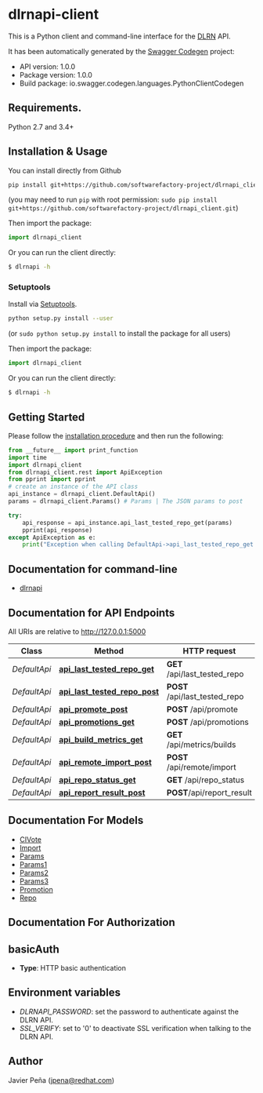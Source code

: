 # dlrnapi-client

This is a Python client and command-line interface for the [DLRN](https://github.com/softwarefactory-project/DLRN) API.

It has been automatically generated by the [Swagger Codegen](https://github.com/swagger-api/swagger-codegen) project:

-   API version: 1.0.0
-   Package version: 1.0.0
-   Build package: io.swagger.codegen.languages.PythonClientCodegen

## Requirements.

Python 2.7 and 3.4+

## Installation & Usage

You can install directly from Github

```sh
pip install git+https://github.com/softwarefactory-project/dlrnapi_client.git
```
(you may need to run `pip` with root permission: `sudo pip install git+https://github.com/softwarefactory-project/dlrnapi_client.git`)

Then import the package:
```python
import dlrnapi_client
```

Or you can run the client directly:

```bash
$ dlrnapi -h
```

### Setuptools

Install via [Setuptools](http://pypi.python.org/pypi/setuptools).

```sh
python setup.py install --user
```
(or `sudo python setup.py install` to install the package for all users)

Then import the package:
```python
import dlrnapi_client
```

Or you can run the client directly:

```bash
$ dlrnapi -h
```

## Getting Started

Please follow the [installation procedure](#installation--usage) and then run the following:

```python
from __future__ import print_function
import time
import dlrnapi_client
from dlrnapi_client.rest import ApiException
from pprint import pprint
# create an instance of the API class
api_instance = dlrnapi_client.DefaultApi()
params = dlrnapi_client.Params() # Params | The JSON params to post

try:
    api_response = api_instance.api_last_tested_repo_get(params)
    pprint(api_response)
except ApiException as e:
    print("Exception when calling DefaultApi->api_last_tested_repo_get: %s\n" % e)

```

## Documentation for command-line
-   [dlrnapi](docs/command-line.md)

## Documentation for API Endpoints

All URIs are relative to <http://127.0.0.1:5000>

Class |Method |HTTP request |Description
------------ | ------------- | ------------- | -------------
*DefaultApi*|[**api_last_tested_repo_get**](docs/DefaultApi.md#api_last_tested_repo_get)|**GET** /api/last_tested_repo|
*DefaultApi*|[**api_last_tested_repo_post**](docs/DefaultApi.md#api_last_tested_repo_post)|**POST** /api/last_tested_repo|
*DefaultApi*|[**api_promote_post**](docs/DefaultApi.md#api_promote_post)|**POST** /api/promote|
*DefaultApi*|[**api_promotions_get**](docs/DefaultApi.md#api_promotions_get)|**POST** /api/promotions|
*DefaultApi*|[**api_build_metrics_get**](docs/DefaultApi.md#api_build_metrics_get)|**GET** /api/metrics/builds|
*DefaultApi*|[**api_remote_import_post**](docs/DefaultApi.md#api_remote_import_post)|**POST** /api/remote/import|
*DefaultApi*|[**api_repo_status_get**](docs/DefaultApi.md#api_repo_status_get)|**GET** /api/repo_status|
*DefaultApi*|[**api_report_result_post**](docs/DefaultApi.md#api_report_result_post)|**POST**/api/report_result|


## Documentation For Models

-   [CIVote](docs/CIVote.md)
-   [Import](docs/ModelImport.md)
-   [Params](docs/Params.md)
-   [Params1](docs/Params1.md)
-   [Params2](docs/Params2.md)
-   [Params3](docs/Params3.md)
-   [Promotion](docs/Promotion.md)
-   [Repo](docs/Repo.md)


## Documentation For Authorization


## basicAuth

-   **Type**: HTTP basic authentication

## Environment variables

- *DLRNAPI_PASSWORD*: set the password to authenticate against the DLRN API.
- *SSL_VERIFY*: set to '0' to deactivate SSL verification when talking to the DLRN API.

## Author

Javier Peña (jpena@redhat.com)
